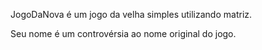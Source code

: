 JogoDaNova é um jogo da velha simples utilizando matriz.

Seu nome é um controvérsia ao nome original do jogo.
